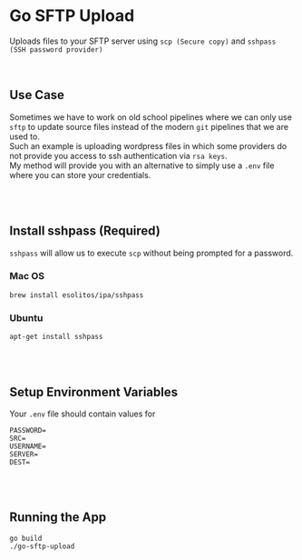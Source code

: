 # Go SFTP Upload
Uploads files to your SFTP server using `scp (Secure copy)` and `sshpass (SSH password provider)`

<br/>

## Use Case
Sometimes we have to work on old school pipelines where we can only use `sftp` to update source files instead of the modern `git` pipelines that we are used to. <br/>
Such an example is uploading wordpress files in which some providers do not provide you access to ssh authentication via `rsa keys`.<br/>
My method will provide you with an alternative to simply use a `.env` file where you can store your credentials.

<br/><br/>

## Install sshpass (Required)
`sshpass` will allow us to execute `scp` without being prompted for a password.
### Mac OS
```
brew install esolitos/ipa/sshpass
```
### Ubuntu
```
apt-get install sshpass
```

<br/><br/>

## Setup Environment Variables
Your `.env` file should contain values for
```
PASSWORD=
SRC=
USERNAME=
SERVER=
DEST=
```

<br/><br/>

## Running the App
```
go build
./go-sftp-upload
```

